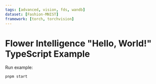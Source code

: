 ```yaml
---
tags: [advanced, vision, fds, wandb]
dataset: [Fashion-MNIST]
framework: [torch, torchvision]
---
```


# Flower Intelligence "Hello, World!" TypeScript Example

Run example:

```bash
pnpm start
```
